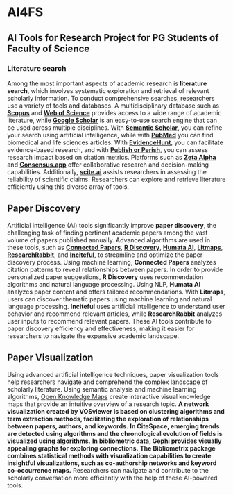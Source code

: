 # AI4FS
## AI Tools for Research Project for PG Students of Faculty of Science

### Literature search
Among the most important aspects of academic research is **literature search**, which involves systematic exploration and retrieval of relevant scholarly information. To conduct comprehensive searches, researchers use a variety of tools and databases. A multidisciplinary database such as **[Scopus](https://www.scopus.com/search/form.uri?display=basic#basic)** and [**Web of Science**](https://access.clarivate.com/login?app=wos&alternative=true&shibShireURL=https:%2F%2Fwww.webofknowledge.com%2F%3Fauth%3DShibboleth&shibReturnURL=https:%2F%2Fwww.webofknowledge.com%2F&roaming=true) provides access to a wide range of academic literature, while [**Google Scholar**](https://scholar.google.com/) is an easy-to-use search engine that can be used across multiple disciplines. With [**Semantic Scholar**](https://www.semanticscholar.org/), you can refine your search using artificial intelligence, while with [**PubMed**](https://pubmed.ncbi.nlm.nih.gov/) you can find biomedical and life sciences articles. With [**EvidenceHunt**](https://github.com/drMurtadha/SLR-FC/blob/main/materials/pubmed/evidence-hunt.md), you can facilitate evidence-based research, and with [**Publish or Perish**](https://harzing.com/resources/publish-or-perish), you can assess research impact based on citation metrics. Platforms such as [**Zeta Alpha**](https://search.zeta-alpha.com/) and [**Consensus.app**](https://consensus.app/) offer collaborative research and decision-making capabilities. Additionally, [**scite.ai**](https://scite.ai/) assists researchers in assessing the reliability of scientific claims. Researchers can explore and retrieve literature efficiently using this diverse array of tools.

## Paper Discovery
Artificial intelligence (AI) tools significantly improve **paper discovery**, the challenging task of finding pertinent academic papers among the vast volume of papers published annually. Advanced algorithms are used in these tools, such as [**Connected Papers**](https://www.connectedpapers.com/), [**R Discovery**](https://rdiscovery.com/), [**Humata AI**](https://www.humata.ai/), [**Litmaps**](https://litmaps.co/), [**ResearchRabbit**](https://www.researchrabbit.ai/), and [**Inciteful**](https://inciteful.com/), to streamline and optimize the paper discovery process. Using machine learning, **Connected Papers** analyzes citation patterns to reveal relationships between papers. In order to provide personalized paper suggestions, **R Discovery** uses recommendation algorithms and natural language processing. Using NLP, **Humata AI** analyzes paper content and offers tailored recommendations. With **Litmaps**, users can discover thematic papers using machine learning and natural language processing. **Inciteful** uses artificial intelligence to understand user behavior and recommend relevant articles, while **ResearchRabbit** analyzes user inputs to recommend relevant papers. These AI tools contribute to paper discovery efficiency and effectiveness, making it easier for researchers to navigate the expansive academic landscape.

## Paper Visualization

Using advanced artificial intelligence techniques, paper visualization tools help researchers navigate and comprehend the complex landscape of scholarly literature. Using semantic analysis and machine learning algorithms, [Open Knowledge Maps](V) create interactive visual knowledge maps that provide an intuitive overview of a research topic. **A network visualization created by VOSviewer is based on clustering algorithms and term extraction methods, facilitating the exploration of relationships between papers, authors, and keywords.** **In CiteSpace, emerging trends are detected using algorithms and the chronological evolution of fields is visualized using algorithms.** **In bibliometric data, Gephi provides visually appealing graphs for exploring connections.** **The Bibliometrix package combines statistical methods with visualization capabilities to create insightful visualizations, such as co-authorship networks and keyword co-occurrence maps.** Researchers can navigate and contribute to the scholarly conversation more efficiently with the help of these AI-powered tools.